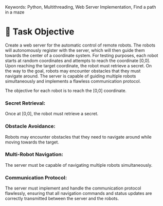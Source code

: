 Keywords: Python, Multithreading, Web Server Implementation, Find a path in a maze

# 📝 Task Objective<br>
Create a web server for the automatic control of remote robots. The robots will autonomously register with the server, which will then guide them towards the center of a coordinate system. For testing purposes, each robot starts at random coordinates and attempts to reach the coordinate [0,0]. Upon reaching the target coordinate, the robot must retrieve a secret. On the way to the goal, robots may encounter obstacles that they must navigate around. The server is capable of guiding multiple robots simultaneously and implements a flawless communication protocol.

The objective for each robot is to reach the [0,0] coordinate.

### Secret Retrieval:
Once at [0,0], the robot must retrieve a secret.

### Obstacle Avoidance:
Robots may encounter obstacles that they need to navigate around while moving towards the target.

### Multi-Robot Navigation:
The server must be capable of navigating multiple robots simultaneously.

### Communication Protocol:
The server must implement and handle the communication protocol flawlessly, ensuring that all navigation commands and status updates are correctly transmitted between the server and the robots.

